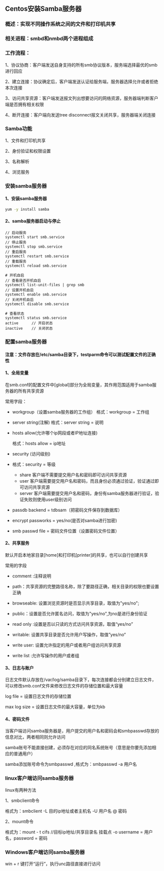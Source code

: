 ## Centos安装Samba服务器

### 概述：实现不同操作系统之间的文件和打印机共享

### 相关进程：smbd和nmbd两个进程组成

### 工作流程：

1、协议协商：客户端发送自身支持的所有smb协议版本，服务端选择最优的smb进行回应

2、建立连接：协议确定后，客户端发送认证给服务端，服务器选择允许或者拒绝本次连接

3、访问共享资源：客户端发送报文列出想要访问的网络资源，服务器端判断客户端是否拥有相关权限

4、断开连接：客户端向发送tree disconnect报文关闭共享，服务器端关闭连接

### Samba功能

1、文件和打印机共享

2、身份验证和权限设置

3、名称解析

4、浏览服务

### 安装samba服务器

#### 1、安装samba服务器

```bash
yum -y install samba
```

#### 2、samba服务器启动与停止

```
// 启动服务
systemctl start smb.service
// 停止服务
systemctl stop smb.service
// 重启服务
systemctl restart smb.service
// 重载服务
systemctl reload smb.service

# 开机自启
// 查看是否开机自启
systemctl list-unit-files | grep smb
// 设置开机自启
systemctl enable smb.service
// 关闭开机自启
systemctl disable smb.service

# 查看状态
systemctl status smb.service
active		// 开启状态
inactive 	// 关闭状态
```

### 配置samba服务器

#### 注意：文件存放在/etc/samba目录下，testparm命令可以测试配置文件的正确性

#### 1、全局变量

在smb.conf的配置文件中[global]部分为全局变量，其作用范围适用于samba服务器的所有共享资源

常用字段：

* workgroup（设置samba服务器的工作组）
    格式：workgroup = 工作组

* server string(注解)
    格式：server string = 说明

* hosts allow(允许哪个ip网段或者IP地址连接)

    格式：hosts allow = ip地址

* security (访问级别)

* 格式：security = 等级

    * share 客户端不需要提交用户名和密码即可访问共享资源
    * user 客户端需要提交用户名和密码，而且身份必须通过验证，验证通过即可访问共享资源
    * server 客户端需要提交用户名和密码，身份有samba服务器进行验证，验证失败则使用user级别访问

* passdb backend = tdbsam（把密码文件保存到数据库）

* encrypt passworks = yes/no(是否对samba进行加密)

* smb passwd file = 密码文件位置（设置密码文件位置）

#### 2、共享服务

默认开启本地家目录[home]和打印机[printer]的共享，也可以自行创建共享

常用的字段

* comment :注释说明

* path：共享资源的完整路径名称，除了要路径正确，相关目录的权限也要设置正确

* browseable: 设置浏览资源时是否显示共享目录，取值为"yes/no";
* public：设置是否允许匿名访问，取值为"yes/no",为no是进行身份验证
* read only :设置是否以只读的方式访问共享资源，取值“yes/no”

* writable: 设置共享目录是否允许用户写操作，取值”yes/no“

* write user: 设置允许指定的用户或者用户组访问共享资源
* write list :允许写操作的用户或者组

#### 3、日志与账户

日志文件默认存放在/var/log/samba目录下，每次连接都会分别建立日志文件，可以修改smb.conf文件来修改日志文件的存储位置和最大容量

log file = 设置日志文件的存储位置

max log size = 设置日志文件的最大容量，单位为kb

#### 4、密码文件

当客户端访问samba服务器是，用户提交的用户名和密码会和smbpasswd存放的信息对比，两者相同则允许访问

samba账号不能直接创建，必须存在对应的同名系统账号（意思是你要先添加相应的普通用户）

samba添加账号命令为smbpasswd ,格式为：smbpasswd -a 用户名

### linux客户端访问samba服务器

linux有两种方法

1、smbclient命令

格式为：smbclient -L 目的ip地址或者主机名 -U 用户名 @ 密码

2、mount命令

格式为：mount - t cifs //目标ip地址/共享目录名 挂载点 -o username = 用户名，password = 密码

### Windows客户端访问samba服务器

win + r 键打开“运行”，执行unc路径直接进行访问





